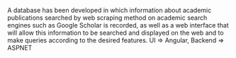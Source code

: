 A database has been developed in which information about academic publications searched by web scraping method on academic search engines such as Google Scholar is recorded, as well as a web interface that will allow this information to be searched and displayed on the web and to make queries according to the desired features.
UI => Angular, Backend => ASPNET
